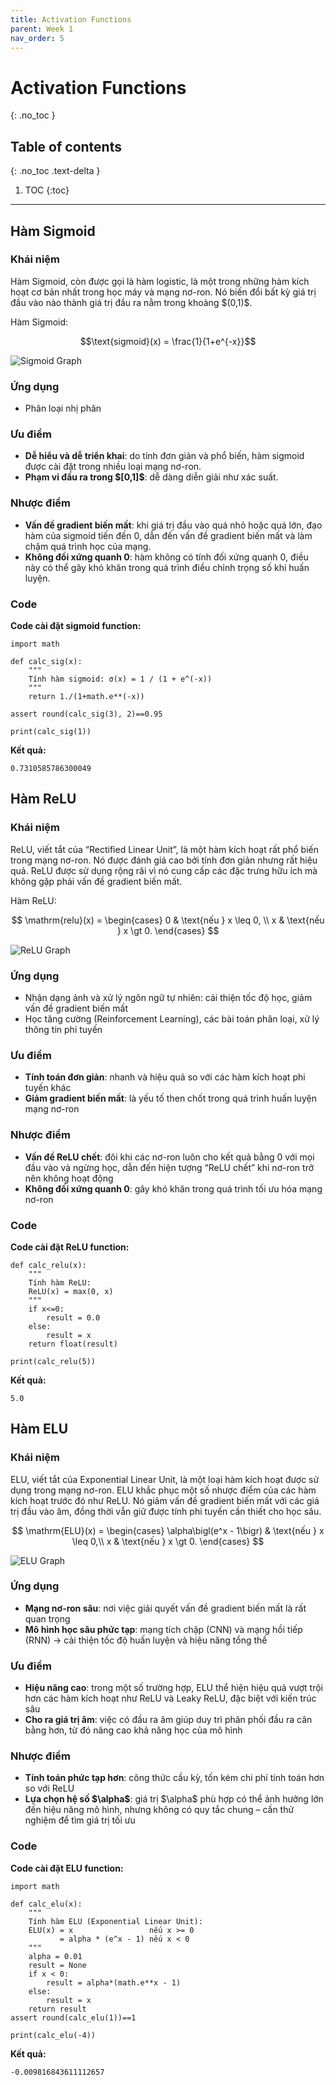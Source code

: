 ```yaml
---
title: Activation Functions
parent: Week 1
nav_order: 5
---
```


# Activation Functions
{: .no_toc }

## Table of contents
{: .no_toc .text-delta }

1. TOC
{:toc}

---

## Hàm Sigmoid

### Khái niệm

Hàm Sigmoid, còn được gọi là hàm logistic, là một trong những hàm kích hoạt cơ bản nhất trong học máy và mạng nơ-ron. Nó biến đổi bất kỳ giá trị đầu vào nào thành giá trị đầu ra nằm trong khoảng \$(0,1)\$.

Hàm Sigmoid:

$$\text{sigmoid}(x) = \frac{1}{1+e^{-x}}$$

![Sigmoid Graph](imgs/sigmoid-graph.png)

### Ứng dụng

* Phân loại nhị phân

### Ưu điểm

* **Dễ hiểu và dễ triển khai**: do tính đơn giản và phổ biến, hàm sigmoid được cài đặt trong nhiều loại mạng nơ-ron.
* **Phạm vi đầu ra trong $\[0,1]\$**: dễ dàng diễn giải như xác suất.

### Nhược điểm

* **Vấn đề gradient biến mất**: khi giá trị đầu vào quá nhỏ hoặc quá lớn, đạo hàm của sigmoid tiến đến 0, dẫn đến vấn đề gradient biến mất và làm chậm quá trình học của mạng.
* **Không đối xứng quanh 0**: hàm không có tính đối xứng quanh 0, điều này có thể gây khó khăn trong quá trình điều chỉnh trọng số khi huấn luyện.

### Code

**Code cài đặt sigmoid function:**

```
import math

def calc_sig(x):
    """
    Tính hàm sigmoid: σ(x) = 1 / (1 + e^(-x))
    """
    return 1./(1+math.e**(-x))

assert round(calc_sig(3), 2)==0.95

print(calc_sig(1))
```

**Kết quả:**

```
0.7310585786300049
```

## Hàm ReLU

### Khái niệm

ReLU, viết tắt của “Rectified Linear Unit”, là một hàm kích hoạt rất phổ biến trong mạng nơ-ron. Nó được đánh giá cao bởi tính đơn giản nhưng rất hiệu quả. ReLU được sử dụng rộng rãi vì nó cung cấp các đặc trưng hữu ích mà không gặp phải vấn đề gradient biến mất.

Hàm ReLU:

$$
\mathrm{relu}(x) = 
\begin{cases}
0 & \text{nếu } x \leq 0, \\
x & \text{nếu } x \gt 0.
\end{cases}
$$

![ReLU Graph](imgs/relu-graph.png)

### Ứng dụng

* Nhận dạng ảnh và xử lý ngôn ngữ tự nhiên: cải thiện tốc độ học, giảm vấn đề gradient biến mất
* Học tăng cường (Reinforcement Learning), các bài toán phân loại, xử lý thông tin phi tuyến

### Ưu điểm

* **Tính toán đơn giản**: nhanh và hiệu quả so với các hàm kích hoạt phi tuyến khác
* **Giảm gradient biến mất**: là yếu tố then chốt trong quá trình huấn luyện mạng nơ-ron

### Nhược điểm

* **Vấn đề ReLU chết**: đôi khi các nơ-ron luôn cho kết quả bằng 0 với mọi đầu vào và ngừng học, dẫn đến hiện tượng “ReLU chết” khi nơ-ron trở nên không hoạt động
* **Không đối xứng quanh 0**: gây khó khăn trong quá trình tối ưu hóa mạng nơ-ron

### Code

**Code cài đặt ReLU function:**

```
def calc_relu(x):
    """
    Tính hàm ReLU:
    ReLU(x) = max(0, x)
    """
    if x<=0:
        result = 0.0
    else:
        result = x
    return float(result)

print(calc_relu(5))
```

**Kết quả:**

```
5.0
```

## Hàm ELU

### Khái niệm

ELU, viết tắt của Exponential Linear Unit, là một loại hàm kích hoạt được sử dụng trong mạng nơ-ron. ELU khắc phục một số nhược điểm của các hàm kích hoạt trước đó như ReLU. Nó giảm vấn đề gradient biến mất với các giá trị đầu vào âm, đồng thời vẫn giữ được tính phi tuyến cần thiết cho học sâu.

$$
\mathrm{ELU}(x) =
\begin{cases}
\alpha\bigl(e^x - 1\bigr) & \text{nếu } x \leq 0,\\
x & \text{nếu } x \gt 0.
\end{cases}
$$

![ELU Graph](imgs/elu-graph.png)

### Ứng dụng

* **Mạng nơ-ron sâu**: nơi việc giải quyết vấn đề gradient biến mất là rất quan trọng
* **Mô hình học sâu phức tạp**: mạng tích chập (CNN) và mạng hồi tiếp (RNN) → cải thiện tốc độ huấn luyện và hiệu năng tổng thể

### Ưu điểm

* **Hiệu năng cao**: trong một số trường hợp, ELU thể hiện hiệu quả vượt trội hơn các hàm kích hoạt như ReLU và Leaky ReLU, đặc biệt với kiến trúc sâu
* **Cho ra giá trị âm**: việc có đầu ra âm giúp duy trì phân phối đầu ra cân bằng hơn, từ đó nâng cao khả năng học của mô hình

### Nhược điểm

* **Tính toán phức tạp hơn**: công thức cầu kỳ, tốn kém chi phí tính toán hơn so với ReLU
* **Lựa chọn hệ số \$\alpha\$**: giá trị \$\alpha\$ phù hợp có thể ảnh hưởng lớn đến hiệu năng mô hình, nhưng không có quy tắc chung – cần thử nghiệm để tìm giá trị tối ưu

### Code

**Code cài đặt ELU function:**

```
import math

def calc_elu(x):
    """
    Tính hàm ELU (Exponential Linear Unit):
    ELU(x) = x                 nếu x >= 0
           = alpha * (e^x - 1) nếu x < 0
    """
    alpha = 0.01
    result = None
    if x < 0:
        result = alpha*(math.e**x - 1)
    else:
        result = x
    return result
assert round(calc_elu(1))==1

print(calc_elu(-4))
```

**Kết quả:**

```
-0.009816843611112657
```